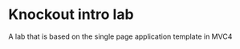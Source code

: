 Knockout intro lab
===============

A lab that is based on the single page application template in MVC4
